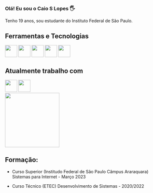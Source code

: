 ### Olá! Eu sou o Caio S Lopes 🖐️ 

Tenho 19 anos, sou estudante do Instituto Federal de São Paulo.

## Ferramentas e Tecnologias
<div>
  <img src="https://cdn.jsdelivr.net/gh/devicons/devicon@latest/icons/git/git-original.svg" width="40" height="40" />
  <img src="https://cdn.jsdelivr.net/gh/devicons/devicon@latest/icons/java/java-original.svg" width="40" height="40" />
  <img src="https://cdn.jsdelivr.net/gh/devicons/devicon@latest/icons/c/c-original.svg" width="40" height="40" />
  <img src="https://cdn.jsdelivr.net/gh/devicons/devicon@latest/icons/javascript/javascript-plain.svg" width="40" height="40" />
  <img src="https://cdn.jsdelivr.net/gh/devicons/devicon@latest/icons/typescript/typescript-original.svg" width="40" height="40" />
</div>

## Atualmente trabalho com
<div>
  <img src="https://cdn.jsdelivr.net/gh/devicons/devicon@latest/icons/react/react-original-wordmark.svg" width="40" height="40" />
  <img src="https://cdn.jsdelivr.net/gh/devicons/devicon@latest/icons/nextjs/nextjs-original.svg" width="40" height="40" />
</div>

<div>
  <a href="https://github.com/caioslopes">
  <img loading="lazy" height="180em" src="https://github-readme-stats.vercel.app/api/top-langs/?username=caioslopes&layout=compact&langs_count=7&theme=dracula"/>
  </a>
</div>

## Formação:

- Curso Superior (Institudo Federal de São Paulo Câmpus Araraquara)
Sistemas para Internet - Março 2023

- Curso Técnico (ETEC)
Desenvolvimento de Sistemas - 2020/2022

